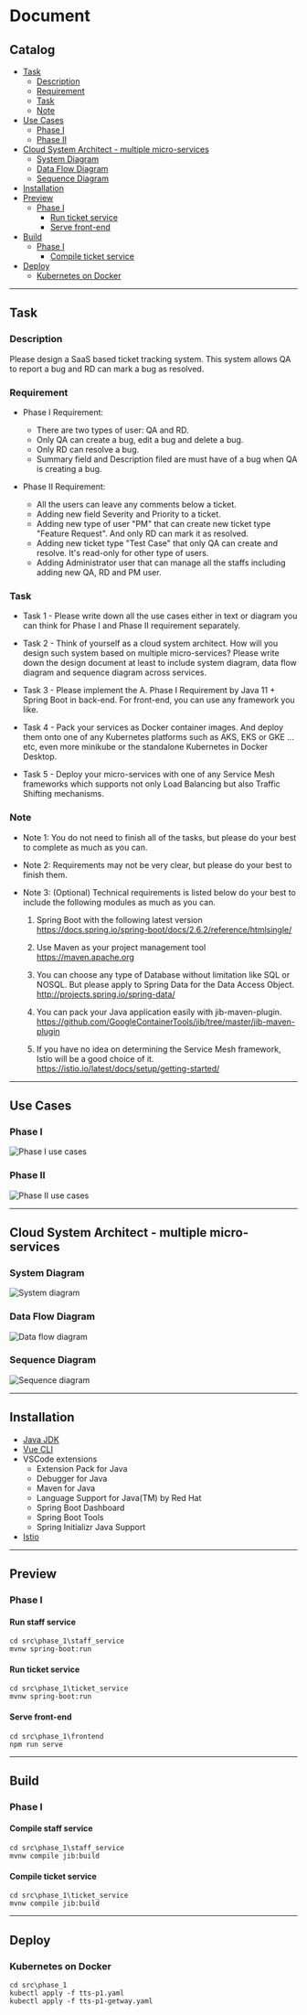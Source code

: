 # Document

## Catalog

  - [Task](#task)
    - [Description](#description)
    - [Requirement](#requirement)
    - [Task](#task-1)
    - [Note](#note)
  - [Use Cases](#use-cases)
    - [Phase I](#phase-i)
    - [Phase II](#phase-ii)
  - [Cloud System Architect - multiple micro-services](#cloud-system-architect---multiple-micro-services)
    - [System Diagram](#system-diagram)
    - [Data Flow Diagram](#data-flow-diagram)
    - [Sequence Diagram](#sequence-diagram)
  - [Installation](#installation)
  - [Preview](#preview)
    - [Phase I](#phase-i-1)
      - [Run ticket service](#run-ticket-service)
      - [Serve front-end](#serve-front-end)
  - [Build](#build)
    - [Phase I](#phase-i-2)
      - [Compile ticket service](#compile-ticket-service)
  - [Deploy](#deploy)
    - [Kubernetes on Docker](#kubernetes-on-docker)

----------------------------------------------------------------------------------------------------

## Task

### Description

Please design a SaaS based ticket tracking system. This system allows QA to report a bug and RD can mark a bug as resolved.

### Requirement

- Phase I Requirement:
    - There are two types of user: QA and RD.
    - Only QA can create a bug, edit a bug and delete a bug.
    - Only RD can resolve a bug.
    - Summary field and Description filed are must have of a bug when QA is creating a bug.

- Phase II Requirement:
    - All the users can leave any comments below a ticket.
    - Adding new field Severity and Priority to a ticket.
    - Adding new type of user "PM" that can create new ticket type "Feature Request". And only RD can mark it as resolved.
    - Adding new ticket type "Test Case" that only QA can create and resolve. It's read-only for other type of users.
    - Adding Administrator user that can manage all the staffs including adding new QA, RD and PM user.

### Task

- Task 1 - Please write down all the use cases either in text or diagram you can think for Phase I and Phase II requirement separately.
 
- Task 2 - Think of yourself as a cloud system architect. How will you design such system based on multiple micro-services? Please write down the design document at least to include system diagram, data flow diagram and sequence diagram across services.

- Task 3 - Please implement the A. Phase I Requirement by Java 11 + Spring Boot in back-end. For front-end, you can use any framework you like.

- Task 4 - Pack your services as Docker container images. And deploy them onto one of any Kubernetes platforms such as AKS, EKS or GKE …etc, even more minikube or the standalone Kubernetes in Docker Desktop.
 
- Task 5 - Deploy your micro-services with one of any Service Mesh frameworks which supports not only Load Balancing but also Traffic Shifting mechanisms.

### Note

- Note 1: You do not need to finish all of the tasks, but please do your best to complete as much as you can.

- Note 2: Requirements may not be very clear, but please do your best to finish them.

- Note 3: (Optional) Technical requirements is listed below do your best to include the following modules as much as you can.

    1.	Spring Boot with the following latest version
https://docs.spring.io/spring-boot/docs/2.6.2/reference/htmlsingle/

    2.	Use Maven as your project management tool
https://maven.apache.org

    3.	You can choose any type of Database without limitation like SQL or NOSQL. But please apply to Spring Data for the Data Access Object.
http://projects.spring.io/spring-data/ 

    4.	You can pack your Java application easily with jib-maven-plugin.
https://github.com/GoogleContainerTools/jib/tree/master/jib-maven-plugin

    5.	If you have no idea on determining the Service Mesh framework, Istio will be a good choice of it.
https://istio.io/latest/docs/setup/getting-started/

----------------------------------------------------------------------------------------------------

## Use Cases

### Phase I

![Phase I use cases](./images/phase_1.png)

### Phase II

![Phase II use cases](./images/phase_2.png)

----------------------------------------------------------------------------------------------------

## Cloud System Architect - multiple micro-services

### System Diagram

![System diagram](./images/system_diagram.png)

### Data Flow Diagram

![Data flow diagram](./images/data_flow_diagram.png)

### Sequence Diagram

![Sequence diagram](./images/sequence_diagram.png)

----------------------------------------------------------------------------------------------------

## Installation

- [Java JDK](https://www.oracle.com/java/technologies/downloads/#java11)
- [Vue CLI](https://cli.vuejs.org/guide/installation.html)
- VSCode extensions
  - Extension Pack for Java
  - Debugger for Java
  - Maven for Java
  - Language Support for Java(TM) by Red Hat
  - Spring Boot Dashboard
  - Spring Boot Tools
  - Spring Initializr Java Support
- [Istio](https://istio.io/latest/docs/setup/getting-started/#download)

----------------------------------------------------------------------------------------------------

## Preview

### Phase I

#### Run staff service

```
cd src\phase_1\staff_service
mvnw spring-boot:run
```

#### Run ticket service

```
cd src\phase_1\ticket_service
mvnw spring-boot:run
```

#### Serve front-end

```
cd src\phase_1\frontend
npm run serve
```

----------------------------------------------------------------------------------------------------

## Build

### Phase I

#### Compile staff service

```
cd src\phase_1\staff_service
mvnw compile jib:build
```

#### Compile ticket service

```
cd src\phase_1\ticket_service
mvnw compile jib:build
```

----------------------------------------------------------------------------------------------------

## Deploy

### Kubernetes on Docker

```
cd src\phase_1
kubectl apply -f tts-p1.yaml 
kubectl apply -f tts-p1-getway.yaml
```